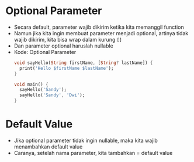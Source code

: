 # Optional Parameter
* Secara default, parameter wajib dikirim ketika kita memanggil function
* Namun jika kita ingin membuat parameter menjadi optional, artinya tidak wajib dikirim, kita bisa wrap dalam kurung ``` [] ```
* Dan parameter optional haruslah nullable
* Kode: Optional Parameter
  ```dart
  void sayHello(String firstName, [String? lastName]) {
    print('Hello $firstName $lastName');
  }

  void main() {
    sayHello('Sandy');
    sayHello('Sandy', 'Dwi');
  }
  ```

# Default Value
* Jika optional parameter tidak ingin nullable, maka kita wajib menambahkan default value
* Caranya, setelah nama parameter, kita tambahkan = default value
